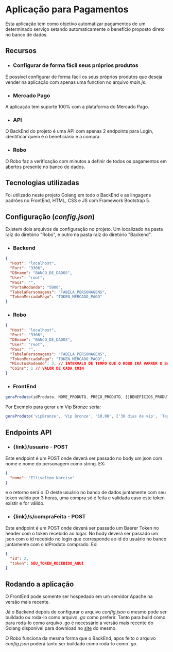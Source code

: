 # Aplicação para Pagamentos
Esta aplicação tem como objetivo automatizar pagamentos de um determinado serviço setando automaticamente o benefício proposto direto no banco de dados.
## Recursos
* ### Configurar de forma fácil seus próprios produtos
É possível configurar de forma fácil os seus próprios produtos que deseja vender na aplicação com apenas uma function no arquivo _main.js_.
* ### Mercado Pago
A aplicação tem suporte 100% com a plataforma do Mercado Pago.
* ### API
O BackEnd do projeto é uma API com apenas 2 endpoints para Login, identificar quem é o beneficiário e a compra.
* ### Robo
O Robo faz a verificação com minutos a definir de todos os pagamentos em abertos presente no banco de dados.
## Tecnologias utilizadas
Foi utilizado neste projeto Golang em todo o BackEnd e as lingagens padrões no FrontEnd, HTML, CSS e JS com Framework Bootstrap 5.

## Configuração (_config.json_)
Existem dois arquivos de configuração no projeto. Um localizado na pasta raíz do diretório "Robo", e outro na pasta raíz do diretório "Backend".
* ### Backend
```json
{
  "Host": "localhost",
  "Port": "3306",
  "DBname": "BANCO_DE_DADOS",
  "User": "root",
  "Pass": "",
  "PortaRodando": "5000",
  "TabelaPersonagens": "TABELA_PERSONAGENS",
  "TokenMercadoPago": "TOKEN_MERCADO_PAGO"
}
```
* ### Robo

```json
{
  "Host": "localhost",
  "Port": "3306",
  "DBname": "BANCO_DE_DADOS",
  "User": "root",
  "Pass": "",
  "TabelaPersonagens": "TABELA_PERSONAGENS",
  "TokenMercadoPago": "TOKEN_MERCADO_PAGO",
  "MinutosRodando": 3, // INTERVALO DE TEMPO QUE O ROBO IRÁ VARRER O BANCO (MINUTOS)
  "Coins": 1 // VALOR DE CADA COIN
}
```
* ### FrontEnd
```js
geraProduto(idProduto, NOME_PRODUTO, PREÇO_PRODUTO, []BENEFÍCIOS_PRODUTO);
```
Por Exemplo para gerar um Vip Bronze seria: 
```js
geraProduto('vipBronze', 'Vip Bronze', '10,00', ['30 dias de vip', 'Tag no Discord de Vip', 'Tag Vip no servidor', '10 coins', '+1 veículo no inventário'])
```
## Endpoints API

* ### {link}/usuario - POST
Este endpoint é um POST onde deverá ser passado no body um json com nome e nome do personagem como string.
EX:
```json
{
  "nome": "Ellivelton_Narciso"
}
```
e o retorno será o ID deste usuário no banco de dados juntamente com seu token valido por 3 horas, uma compra só é feita e validada caso este token existir e for válido.

* ### {link}/s/compraFeita - POST
Este endpoint é um POST onde deverá ser passado um Baerer Token no header com o token recebido ao logar.
No body deverá ser passado um json com o id recebido no login que corresponde ao id do usuário no banco juntamente com o idProduto comprado.
Ex:

```json
{
  "id": 2,
  "token": SEU_TOKEN_RECEBIDO_AQUI
}
```
## Rodando a aplicação
O FrontEnd pode somente ser hospedado em um servidor Apache na versão mais recente.

Já o Backend depois de configurar o arquivo _config.json_ o mesmo pode ser buildado ou roda-lo como arquivo _.go_ como preferir.
Tanto para build como para roda-lo como arquivo .go é necessário a versão mais recente do Golang disponível para download no <a href="https://go.dev/" target="_blank">site</a> do mesmo.

O Robo funciona da mesma forma que o BackEnd, apos feito o arquivo _config.json_ poderá tanto ser buildado como roda-lo como _.go_.
